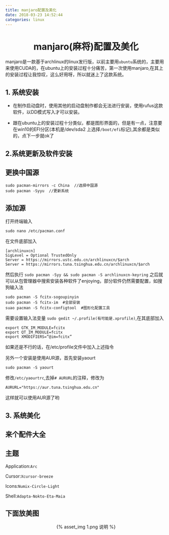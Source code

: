 ```yaml
---
title: manjaro配置及美化
date: 2018-03-23 14:52:44
categories: linux
---
```

# <center>manjaro(麻将)配置及美化</center>
manjaro是一款基于archlinux的linux发行版，以前主要用`ubuntu`系统的，主要用来使用CUDA的，在ubuntu上的安装过程十分痛苦，第一次使用manjaro,在其上的安装过程让我惊叹，这么好用呀，所以就迷上了这款系统。


## 1. 系统安装
* 在制作启动盘时，使用其他的启动盘制作都会无法进行安装，使用rufus这款软件，以DD模式写入才可以安装。

*  跟在ubuntu上的安装过程十分类似，都是图形界面的，但是有一点，注意要在win10的EFI分区(本机是/dev/sda2 上选择`/boot/efi`标记),其余都是类似的，点下一步就ok了

## 2.系统更新及软件安装
## 更换中国源
```
sudo pacman-mirrors -c China  //选择中国源  
sudo pacman -Syyu  //更新系统  
```
## 添加源
打开终端输入
```
sudo nano /etc/pacman.conf
```
在文件底部加入

```
[archlinuxcn]
SigLevel = Optional TrustedOnly
Server = https://mirrors.ustc.edu.cn/archlinuxcn/$arch
Server = https://mirrors.tuna.tsinghua.edu.cn/archlinuxcn/$arch
```
然后执行
`sudo pacman -Syy && sudo pacman -S archlinuxcn-keyring`
之后就可以从包管理器中搜索安装各种软件了enjoying，部分软件仍然需要配置，如搜狗输入法
```
sudo pacman -S fcitx-sogoupinyin
sudo pacman -S fcitx-im  #全部安装
suao pacman -S fcitx-configtool  #图形化配置工具
```
需要设置输入法变量
`sudo gedit ~/.profile(有可能是.xprofile)`,在其底部加入
```
export GTK_IM_MODULE=fcitx
export QT_IM_MODULE=fcitx
export XMODIFIERS=”@im=fcitx”
```
如果还是不行的话，在/etc/profile文件中加入上述指令

另外一个安装是使用AUR源，首先安装yaourt

`sudo pacman -S yaourt`

修改`/etc/yaourtrc`,去掉`# AURURL`的注释，修改为
```
AURURL="https://aur.tuna.tsinghua.edu.cn"
```

这样就可以使用AUR源了哟

## 3. 系统美化
## 来个配件大全

## 主题
Application:`Arc`

Cursor:`Xcursor-breeze`

Icons:`Numix-Circle-Light`

Shell:`Adapta-Nokto-Eta-Maia`

## 下面放美图
<div style="width: 90%; margin: auto">
<center>{% asset_img 1.png 说明 %}</center>
</div>

